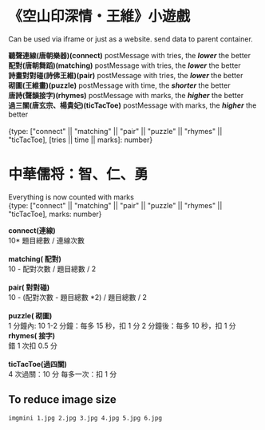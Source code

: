 # 《空山印深情・王維》小遊戲

Can be used via iframe or just as a website. send data to parent container.

**聽聲連線(唐朝樂器)(connect)** postMessage with tries, the **_lower_** the better \
**配對(唐朝舞蹈)(matching⁠)** postMessage with tries, the **_lower_** the better \
**詩畫對對碰(詩佛王維)(pair⁠)** postMessage with tries, the **_lower_** the better \
**砌圖(王維畫)(puzzle)** postMessage with time, the **_shorter_** the better \
**唐詩(聲韻接字)(rhymes)** postMessage with marks, the **_higher_** the better \
**過三關(唐玄宗、楊貴妃)⁠(ticTacToe)** postMessage with marks, the **_higher_** the better\
\
{type: ["connect" || "matching" || "pair" || "puzzle" || "rhymes" || "ticTacToe], [tries || time || marks]: number}

# 中華儒将：智、仁、勇

Everything is now counted with marks\
{type: ["connect" || "matching" || "pair" || "puzzle" || "rhymes" || "ticTacToe], marks: number}

**connect(連線)**\
10\* 題目總數 / 連線次數\
\
**matching(⁠ 配對)**\
10 - 配對次數 / 題目總數 / 2\
\
**pair(⁠ 對對碰)**\
10 - (配對次數 - 題目總數 \*2) / 題目總數 / 2\
\
**puzzle(⁠ 砌圖)**\
1 分鐘內: 10
1-2 分鐘：每多 15 秒，扣 1 分
2 分鐘後：每多 10 秒，扣 1 分
\
**rhymes(⁠ 接字)**\
錯 1 次扣 0.5 分\
\
**ticTacToe(過四關)**\
4 次過關：10 分
每多一次：扣 1 分

## To reduce image size

```sh最少需要回答
imgmini 1.jpg 2.jpg 3.jpg 4.jpg 5.jpg 6.jpg
```
